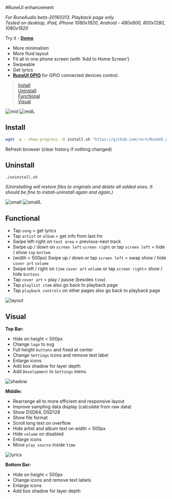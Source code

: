 #RuneUI enhancement

_For RuneAudio beta-20160313. Playback page only._  
_Tested on desktop, iPad, iPhone 1080x1920, Android - 480x800, 800x1280, 1080x1920_  

Try it - [**Demo**](https://rern.github.io/RuneUI_GPIO/)  

- More minimalism
- More fluid layout
- Fit all in one phone screen (with 'Add to Home Screen')
- Swipeable
- Get lyrics
- [**RuneUI GPIO**](https://github.com/rern/RuneUI_GPIO) for GPIO connected devices control.  

>[Install](#install)  
>[Uninstall](#uninstall)  
>[Functional](#functional)  
>[Visual](#visual)  

![mid](https://github.com/rern/Assets/blob/master/RuneUI_enhancement/mid.gif)
![midL](https://github.com/rern/Assets/blob/master/RuneUI_enhancement/midL.gif)

Install
---
```sh
wget -q --show-progress -O install.sh "https://github.com/rern/RuneUI_enhancement/blob/master/install.sh?raw=1"; chmod +x install.sh; ./install.sh
```
Refresh browser (clear history if nothing changed)

Uninstall
---
```sh
./uninstall.sh
```    
_(Uninstalling will restore files to originals and delete all added ones. It should be fine to install-uninstall again and again.)_

![small](https://github.com/rern/Assets/blob/master/RuneUI_enhancement/small.gif)
![smallL](https://github.com/rern/Assets/blob/master/RuneUI_enhancement/smallL.gif)

Functional
---

- Tap `song` = get lyrics
- Tap `artist` or `album` = get info from last.fm
- Swipe left-right on `text area` = previous-next track
- Swipe up / down on `screen left` `screen right` or tap `screen left` = hide / show `top` `bottom`
- (width < 500px) Swipe up / down or tap `screen left` = swap show / hide `cover art` `volume`
- Swipe left / right on `time` `cover art` `volume` or  tap `screen right`= show / hide `buttons`
- Tap `cover art` = play / pause (besides `time`)
- Tap `playlist item` also go back to playback page
- Tap `playback controls` on other pages also go back to playback page

![layout](https://github.com/rern/Assets/blob/master/RuneUI_enhancement/RuneUImod1.gif)

Visual
---

**Top Bar:**
- Hide on height < 500px
- Change `logo` to svg
- Full height `buttons` and fixed at center
- Change `Settings` icons and remove text label
- Enlarge icons
- Add box shadow for layer depth
- Add `Development` to `Settings` menu

![shadow](https://github.com/rern/Assets/blob/master/RuneUI_enhancement/shadow.jpg)

**Middle:**
- Rearrange all to more efficient and responsive layout
- Improve sampling data display (calculate from raw data)
- Show DSD64, DSD128
- Show file format
- Scroll long text on overflow
- Hide artist and album text on width < 500px
- Hide `volume` on disabled
- Enlarge icons
- Move `play source` inside `time`

![lyrics](https://github.com/rern/Assets/blob/master/RuneUI_enhancement/lyrics.jpg)

**Bottom Bar:**
- Hide on height < 500px
- Change icons and remove text labels
- Enlarge icons
- Add box shadow for layer depth
